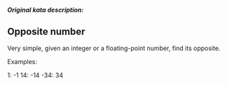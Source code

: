 ##### Original kata description:

## Opposite number

Very simple, given an integer or a floating-point number, find its opposite.

Examples:

1: -1
14: -14
-34: 34
